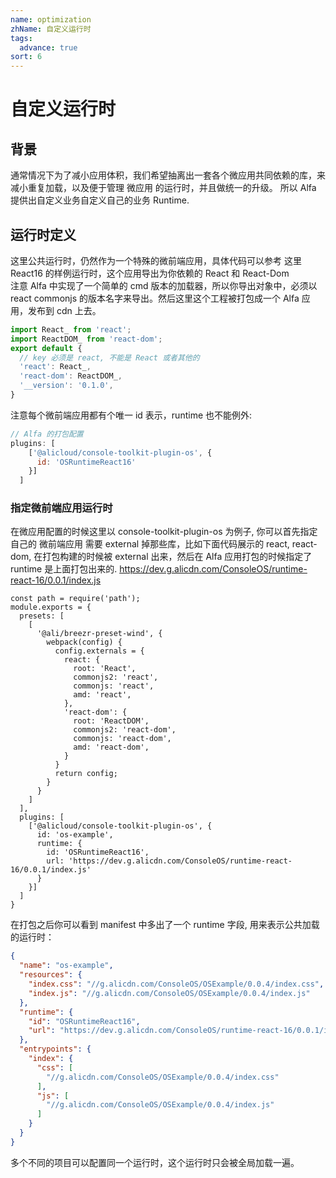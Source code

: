 ```yaml
---
name: optimization
zhName: 自定义运行时
tags: 
  advance: true
sort: 6
---
```


# 自定义运行时

## 背景
通常情况下为了减小应用体积，我们希望抽离出一套各个微应用共同依赖的库，来减小重复加载，以及便于管理 微应用 的运行时，并且做统一的升级。 所以 Alfa 提供出自定义业务自定义自己的业务 Runtime.

## 运行时定义

这里公共运行时，仍然作为一个特殊的微前端应用，具体代码可以参考 这里 React16 的样例运行时，这个应用导出为你依赖的 React 和 React-Dom  
注意 Alfa 中实现了一个简单的 cmd 版本的加载器，所以你导出对象中，必须以 react commonjs 的版本名字来导出。然后这里这个工程被打包成一个 Alfa 应用，发布到 cdn 上去。

```javascript
import React_ from 'react';
import ReactDOM_ from 'react-dom';
export default {
  // key 必须是 react, 不能是 React 或者其他的
  'react': React_,
  'react-dom': ReactDOM_,
  '__version': '0.1.0',
}
```

注意每个微前端应用都有个唯一 id 表示，runtime 也不能例外:

```javascript
// Alfa 的打包配置
plugins: [
    ['@alicloud/console-toolkit-plugin-os', {
      id: 'OSRuntimeReact16'
    }]
  ]
```

### 指定微前端应用运行时

在微应用配置的时候这里以 console-toolkit-plugin-os 为例子, 你可以首先指定自己的 微前端应用 需要 external 掉那些库，比如下面代码展示的 react, react-dom, 在打包构建的时候被 external 出来，然后在 Alfa 应用打包的时候指定了 runtime 是上面打包出来的. https://dev.g.alicdn.com/ConsoleOS/runtime-react-16/0.0.1/index.js 

```
const path = require('path');
module.exports = {
  presets: [
    [
      '@ali/breezr-preset-wind', {
        webpack(config) {
          config.externals = {
            react: {
              root: 'React',
              commonjs2: 'react',
              commonjs: 'react',
              amd: 'react',
            },
            'react-dom': {
              root: 'ReactDOM',
              commonjs2: 'react-dom',
              commonjs: 'react-dom',
              amd: 'react-dom',
            }
          }
          return config;
        }
      }
    ]
  ],
  plugins: [
    ['@alicloud/console-toolkit-plugin-os', {
      id: 'os-example',
      runtime: {
        id: 'OSRuntimeReact16',
        url: 'https://dev.g.alicdn.com/ConsoleOS/runtime-react-16/0.0.1/index.js'
      }
    }]
  ]
}
```

在打包之后你可以看到 manifest 中多出了一个 runtime 字段, 用来表示公共加载的运行时：

```json
{
  "name": "os-example",
  "resources": {
    "index.css": "//g.alicdn.com/ConsoleOS/OSExample/0.0.4/index.css",
    "index.js": "//g.alicdn.com/ConsoleOS/OSExample/0.0.4/index.js"
  },
  "runtime": {
    "id": "OSRuntimeReact16",
    "url": "https://dev.g.alicdn.com/ConsoleOS/runtime-react-16/0.0.1/index.js"
  },
  "entrypoints": {
    "index": {
      "css": [
        "//g.alicdn.com/ConsoleOS/OSExample/0.0.4/index.css"
      ],
      "js": [
        "//g.alicdn.com/ConsoleOS/OSExample/0.0.4/index.js"
      ]
    }
  }
}
```

多个不同的项目可以配置同一个运行时，这个运行时只会被全局加载一遍。
